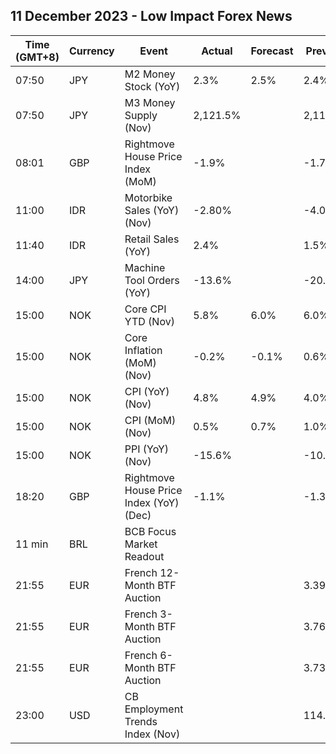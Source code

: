 ## 11 December 2023 - Low Impact Forex News

| Time (GMT+8) | Currency | Event | Actual | Forecast | Previous |
|------|----------|-------|--------|----------|----------|
| 07:50 | JPY | M2 Money Stock (YoY) | 2.3% | 2.5% | 2.4% |
| 07:50 | JPY | M3 Money Supply (Nov) | 2,121.5% |  | 2,118.2% |
| 08:01 | GBP | Rightmove House Price Index (MoM) | -1.9% |  | -1.7% |
| 11:00 | IDR | Motorbike Sales (YoY) (Nov) | -2.80% |  | -4.00% |
| 11:40 | IDR | Retail Sales (YoY) | 2.4% |  | 1.5% |
| 14:00 | JPY | Machine Tool Orders (YoY) | -13.6% |  | -20.6% |
| 15:00 | NOK | Core CPI YTD (Nov) | 5.8% | 6.0% | 6.0% |
| 15:00 | NOK | Core Inflation (MoM) (Nov) | -0.2% | -0.1% | 0.6% |
| 15:00 | NOK | CPI (YoY) (Nov) | 4.8% | 4.9% | 4.0% |
| 15:00 | NOK | CPI (MoM) (Nov) | 0.5% | 0.7% | 1.0% |
| 15:00 | NOK | PPI (YoY) (Nov) | -15.6% |  | -10.9% |
| 18:20 | GBP | Rightmove House Price Index (YoY) (Dec) | -1.1% |  | -1.3% |
| 11 min | BRL | BCB Focus Market Readout |  |  |  |
| 21:55 | EUR | French 12-Month BTF Auction |  |  | 3.393% |
| 21:55 | EUR | French 3-Month BTF Auction |  |  | 3.766% |
| 21:55 | EUR | French 6-Month BTF Auction |  |  | 3.739% |
| 23:00 | USD | CB Employment Trends Index (Nov) |  |  | 114.16 |
